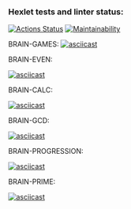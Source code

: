 ### Hexlet tests and linter status:
[![Actions Status](https://github.com/g0lubenk0/frontend-project-44/workflows/hexlet-check/badge.svg)](https://github.com/g0lubenk0/frontend-project-44/actions)
[![Maintainability](https://api.codeclimate.com/v1/badges/fb354933e2da326166f8/maintainability)](https://codeclimate.com/github/g0lubenk0/frontend-project-44/maintainability)

BRAIN-GAMES:
[![asciicast](https://asciinema.org/a/dZe5jwjS3QwVMBXNoM7Hndk0L.svg)](https://asciinema.org/a/dZe5jwjS3QwVMBXNoM7Hndk0L)

BRAIN-EVEN:

[![asciicast](https://asciinema.org/a/W2zZLYwsyiXO1BjrHIUnRkF6h.svg)](https://asciinema.org/a/W2zZLYwsyiXO1BjrHIUnRkF6h)

BRAIN-CALC:

[![asciicast](https://asciinema.org/a/TYFJHHCGvDfm1YFH7jQqYzDpR.svg)](https://asciinema.org/a/TYFJHHCGvDfm1YFH7jQqYzDpR)

BRAIN-GCD:

[![asciicast](https://asciinema.org/a/ShrYXvbdKh5LX9xdIhnC6rif3.svg)](https://asciinema.org/a/ShrYXvbdKh5LX9xdIhnC6rif3)

BRAIN-PROGRESSION:

[![asciicast](https://asciinema.org/a/LxvseoPeQTHPT3TudGeYokI1w.svg)](https://asciinema.org/a/LxvseoPeQTHPT3TudGeYokI1w)

BRAIN-PRIME:

[![asciicast](https://asciinema.org/a/O4hChNzbYyfVqs0ZGvECj3UTq.svg)](https://asciinema.org/a/O4hChNzbYyfVqs0ZGvECj3UTq)

